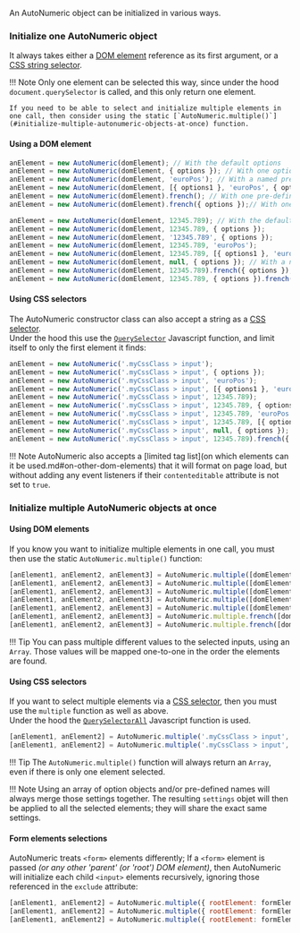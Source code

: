 An AutoNumeric object can be initialized in various ways.

### Initialize one AutoNumeric object

It always takes either a [DOM element](https://developer.mozilla.org/en-US/docs/Web/API/Element) reference as its first argument, or a [CSS string selector](https://developer.mozilla.org/en-US/docs/Web/CSS/CSS_Selectors).

!!! Note
    Only one element can be selected this way, since under the hood `document.querySelector` is called, and this only return one element.
    
    If you need to be able to select and initialize multiple elements in one call, then consider using the static [`AutoNumeric.multiple()`](#initialize-multiple-autonumeric-objects-at-once) function.

#### Using a DOM element

```js title="Basic initialization with formatting options"
anElement = new AutoNumeric(domElement); // With the default options
anElement = new AutoNumeric(domElement, { options }); // With one option object
anElement = new AutoNumeric(domElement, 'euroPos'); // With a named pre-defined string
anElement = new AutoNumeric(domElement, [{ options1 }, 'euroPos', { options2 }]); // With multiple option objects (the latest option overwriting the previous ones)
anElement = new AutoNumeric(domElement).french(); // With one pre-defined language object
anElement = new AutoNumeric(domElement).french({ options });// With one pre-defined language object and additional options that will override those defaults
```

```js title="Initialization and setting the value in one call"
anElement = new AutoNumeric(domElement, 12345.789); // With the default options, and an initial value
anElement = new AutoNumeric(domElement, 12345.789, { options });
anElement = new AutoNumeric(domElement, '12345.789', { options });
anElement = new AutoNumeric(domElement, 12345.789, 'euroPos');
anElement = new AutoNumeric(domElement, 12345.789, [{ options1 }, 'euroPos', { options2 }]);
anElement = new AutoNumeric(domElement, null, { options }); // With a null initial value
anElement = new AutoNumeric(domElement, 12345.789).french({ options });
anElement = new AutoNumeric(domElement, 12345.789, { options }).french({ options }); // Not really helpful, but possible
```
#### Using CSS selectors
The AutoNumeric constructor class can also accept a string as a [CSS selector](https://developer.mozilla.org/en-US/docs/Web/CSS/CSS_Selectors).<br>Under the hood this use the [`QuerySelector`](https://developer.mozilla.org/en-US/docs/Web/API/Document/querySelector) Javascript function, and limit itself to only the first element it finds:
```js title="Examples using a CSS selector"
anElement = new AutoNumeric('.myCssClass > input');
anElement = new AutoNumeric('.myCssClass > input', { options });
anElement = new AutoNumeric('.myCssClass > input', 'euroPos');
anElement = new AutoNumeric('.myCssClass > input', [{ options1 }, 'euroPos', { options2 }]);
anElement = new AutoNumeric('.myCssClass > input', 12345.789);
anElement = new AutoNumeric('.myCssClass > input', 12345.789, { options });
anElement = new AutoNumeric('.myCssClass > input', 12345.789, 'euroPos');
anElement = new AutoNumeric('.myCssClass > input', 12345.789, [{ options1 }, 'euroPos', { options2 }]);
anElement = new AutoNumeric('.myCssClass > input', null, { options }); // With a null initial value
anElement = new AutoNumeric('.myCssClass > input', 12345.789).french({ options });
```
!!! Note
    AutoNumeric also accepts a [limited tag list](on which elements can it be used.md#on-other-dom-elements) that it will format on page load, but without adding any event listeners if their `contenteditable` attribute is not set to `true`.

### Initialize multiple AutoNumeric objects at once

#### Using DOM elements
If you know you want to initialize multiple elements in one call, you must then use the static `AutoNumeric.multiple()` function:
```js title="Initializing multiple DOM elements in one call (and possibly pass multiple values that will be mapped to each DOM element)"
[anElement1, anElement2, anElement3] = AutoNumeric.multiple([domElement1, domElement2, domElement3], { options });
[anElement1, anElement2, anElement3] = AutoNumeric.multiple([domElement1, domElement2, domElement3], 'euroPos');
[anElement1, anElement2, anElement3] = AutoNumeric.multiple([domElement1, domElement2, domElement3], [{ options }, 'euroPos']);
[anElement1, anElement2, anElement3] = AutoNumeric.multiple([domElement1, domElement2, domElement3], 12345.789, { options });
[anElement1, anElement2, anElement3] = AutoNumeric.multiple([domElement1, domElement2, domElement3], 12345.789, [{ options }, 'euroPos']);
[anElement1, anElement2, anElement3] = AutoNumeric.multiple.french([domElement1, domElement2, domElement3], [12345.789, 234.78, null], { options });
[anElement1, anElement2, anElement3] = AutoNumeric.multiple.french([domElement1, domElement2, domElement3], [12345.789, 234.78, null], [{ options }, 'euroPos']);
```

!!! Tip
    You can pass multiple different values to the selected inputs, using an `Array`. Those values will be mapped one-to-one in the order the elements are found.

#### Using CSS selectors
If you want to select multiple elements via a [CSS selector](https://developer.mozilla.org/en-US/docs/Web/CSS/CSS_Selectors), then you must use the `multiple` function as well as above.<br>Under the hood the [`QuerySelectorAll`](https://developer.mozilla.org/en-US/docs/Web/API/Document/querySelectorAll) Javascript function is used.
```js title="Initializing multiple elements with a single CSS selector"
[anElement1, anElement2] = AutoNumeric.multiple('.myCssClass > input', { options }); // This always return an Array, even if there is only one element selected
[anElement1, anElement2] = AutoNumeric.multiple('.myCssClass > input', [null, 12345.789], { options }); // Idem above, but with passing the initial values too
```

!!! Tip
    The `AutoNumeric.multiple()` function will always return an `Array`, even if there is only one element selected.

!!! Note
    Using an array of option objects and/or pre-defined names will always merge those settings together. The resulting `settings` objet will then be applied to all the selected elements; they will share the exact same settings.

#### Form elements selections

AutoNumeric treats `<form>` elements differently; If a `<form>` element is passed *(or any other 'parent' (or 'root') DOM element)*, then AutoNumeric will initialize each child `<input>` elements recursively, ignoring those referenced in the `exclude` attribute:
```js title="AutoNumeric initialize the form's &lt;input&gt; elements recursively"
[anElement1, anElement2] = AutoNumeric.multiple({ rootElement: formElement }, { options });
[anElement1, anElement2] = AutoNumeric.multiple({ rootElement: formElement, exclude : [hiddenElement, tokenElement] }, { options });
[anElement1, anElement2] = AutoNumeric.multiple({ rootElement: formElement, exclude : [hiddenElement, tokenElement] }, [12345.789, null], { options });
```
